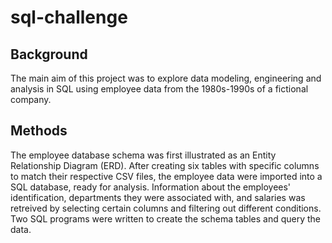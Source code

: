 # sql-challenge

## Background
The main aim of this project was to explore data modeling, engineering and analysis in SQL using employee data from the 1980s-1990s of a fictional company.

## Methods
The employee database schema was first illustrated as an Entity Relationship Diagram (ERD). After creating six tables with specific columns to match their respective CSV files, the employee data were imported into a SQL database, ready for analysis. Information about the employees' identification, departments they were associated with, and salaries was retreived by selecting certain columns and filtering out different conditions. Two SQL programs were written to create the schema tables and query the data.

